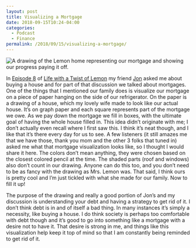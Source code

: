 ```yaml
---
layout: post
title: Visualizing a Mortgage
date: 2018-09-15T10:24-04:00
categories:
  - Podcast
  - Finance
permalink: /2018/09/15/visualizing-a-mortgage/
---
```


<img src="{{site.url}}/assets/visualizing-a-mortgage.jpg" srcset="/assets/visualizing-a-mortgage.jpg, /assets/visualizing-a-mortgage@2x.jpg 2x" alt="A drawing of the Lemon home representing our mortgage and showing our progress paying it off." class="post-img" />

In [Episode 8](https://twistoflemonpod.com/episode-8-if-you-dont-buy-milkshakes-with-your-money-save-for-a-house/) of [Life with a Twist of Lemon](http://twistoflemonpod.com) my friend [Jon](http://jonkohlmeier.net/) asked me about buying a house and for part of that discussion we talked about mortgages. One of the things that I mentioned our family does is visualize our mortgage on a piece of paper hanging on the side of our refrigerator. On the paper is a drawing of a house, which my lovely wife made to look like our actual house.  It’s on graph paper and each square represents part of the mortgage we owe. As we pay down the mortgage we fill in boxes, with the ultimate goal of having the whole house filled in. This idea didn’t originate with me; I don’t actually even recall where I first saw this. I think it’s neat though, and I like that it’s there every day for us to see. A few listeners (it still amazes me that we have those, thank you mom and the other 3 folks that tuned in) asked me what that mortgage visualization looks like, so I thought I would share it here. The colors don’t mean anything, they were chosen based on the closest colored pencil at the time. The shaded parts (roof and windows) also don’t count in our drawing. Anyone can do this too, and you don’t need to be as fancy with the drawing as Mrs. Lemon was. That said, I think ours is pretty cool and I’m just tickled with what she made for our family. Now to fill it up!

The purpose of the drawing and really a good portion of Jon’s and my discussion is understanding your debt and having a strategy to get rid of it. I don’t think debt is in and of itself a bad thing. In many instances it’s simply a necessity, like buying a house. I do think society is perhaps too comfortable with debt though and it’s good to go into something like a mortgage with a desire not to have it.  That desire is strong in me, and things like this visualization help keep it top of mind so that I am constantly being reminded to get rid of it.
